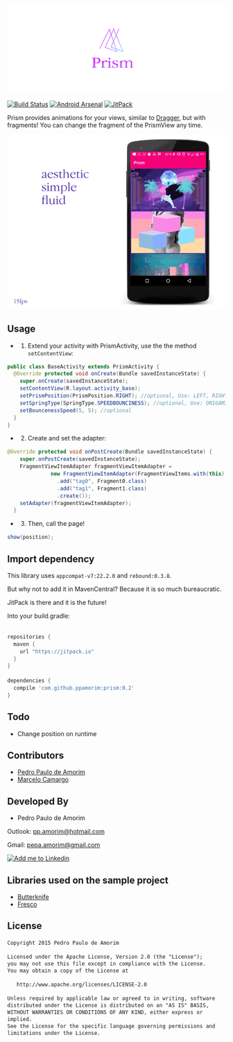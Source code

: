 ![Logo 1][10]

[![Build Status](https://api.travis-ci.org/ppamorim/Cult.svg?branch=master)](https://travis-ci.org/ppamorim/Prism)
[![Android Arsenal](https://img.shields.io/badge/Android%20Arsenal-Prism-brightgreen.svg?style=flat)](https://android-arsenal.com/details/1/2166)
[![JitPack](https://img.shields.io/github/release/ppamorim/Prism.svg?label=JitPack%20Maven)](https://jitpack.io/#ppamorim/Prism)

Prism provides animations for your views, similar to [Dragger][4], but with fragments!
You can change the fragment of the PrismView any time.

![Sample 1][11]

Usage
-----

* 1. Extend your activity with PrismActivity, use the the method `setContentView`:

```java
public class BaseActivity extends PrismActivity {
  @Override protected void onCreate(Bundle savedInstanceState) {
    super.onCreate(savedInstanceState);
    setContentView(R.layout.activity_base);
    setPrismPosition(PrismPosition.RIGHT); //optional, Use: LEFT, RIGHT, TOP, BOTTOM
    setSpringType(SpringType.SPEEDBOUNCINESS); //optional, Use: ORIGAMI, SPEEDBOUNCINESS
    setBouncenessSpeed(5, 5); //optional
  }
}
```

* 2. Create and set the adapter:

```java
@Override protected void onPostCreate(Bundle savedInstanceState) {
    super.onPostCreate(savedInstanceState);
    FragmentViewItemAdapter fragmentViewItemAdapter =
              new FragmentViewItemAdapter(FragmentViewItems.with(this)
                .add("tag0", Fragment0.class)
                .add("tag1", Fragment1.class)
                .create());
    setAdapter(fragmentViewItemAdapter);
  }

```

* 3. Then, call the page!

```java
show(position);
```

Import dependency
--------------------------------

This library uses `appcompat-v7:22.2.0` and `rebound:0.3.8`.

But why not to add it in MavenCentral?
Because it is so much bureaucratic.

JitPack is there and it is the future!

Into your build.gradle:

```groovy

repositories {
  maven {
    url "https://jitpack.io"
  }
}

dependencies {
  compile 'com.github.ppamorim:prism:0.2'
}
```

Todo
----

* Change position on runtime

Contributors
------------

* [Pedro Paulo de Amorim][3]
* [Marcelo Camargo][666]

Developed By
------------

* Pedro Paulo de Amorim

Outlook: <pp.amorim@hotmail.com>

Gmail: <pepa.amorim@gmail.com>

<a href="https://www.linkedin.com/profile/view?id=185411359">
  <img alt="Add me to Linkedin" src="http://imageshack.us/a/img41/7877/smallld.png" />
</a>

Libraries used on the sample project
------------------------------------

* [Butterknife][5]
* [Fresco][6]

License
-------

    Copyright 2015 Pedro Paulo de Amorim

    Licensed under the Apache License, Version 2.0 (the "License");
    you may not use this file except in compliance with the License.
    You may obtain a copy of the License at

       http://www.apache.org/licenses/LICENSE-2.0

    Unless required by applicable law or agreed to in writing, software
    distributed under the License is distributed on an "AS IS" BASIS,
    WITHOUT WARRANTIES OR CONDITIONS OF ANY KIND, either express or implied.
    See the License for the specific language governing permissions and
    limitations under the License.

[3]: https://github.com/ppamorim/
[4]: https://github.com/ppamorim/Dragger
[5]: https://github.com/JakeWharton/butterknife
[6]: https://github.com/facebook/fresco
[10]: ./art/logo.png
[11]: ./art/sample.gif
[666]: https://github.com/haskellcamargo/
